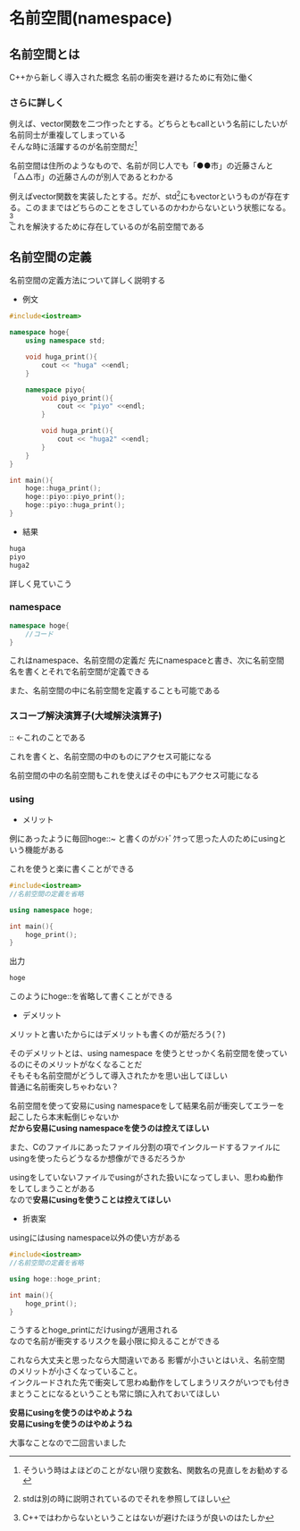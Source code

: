 # 名前空間(namespace)

## 名前空間とは

C++から新しく導入された概念
名前の衝突を避けるために有効に働く

### さらに詳しく

例えば、vector関数を二つ作ったとする。どちらともcallという名前にしたいが名前同士が重複してしまっている  
そんな時に活躍するのが名前空間だ[^1]

名前空間は住所のようなもので、名前が同じ人でも「●●市」の近藤さんと「△△市」の近藤さんのが別人であるとわかる

例えばvector関数を実装したとする。だが、std[^2]にもvectorというものが存在する。このままではどちらのことをさしているのかわからないという状態になる。[^3]  
これを解決するために存在しているのが名前空間である

[^1]: そういう時はよほどのことがない限り変数名、関数名の見直しをお勧めする
[^2]: stdは別の時に説明されているのでそれを参照してほしい
[^3]: C++ではわからないということはないが避けたほうが良いのはたしか

## 名前空間の定義

名前空間の定義方法について詳しく説明する

- 例文
  
```c++
#include<iostream>

namespace hoge{
    using namespace std;

    void huga_print(){
        cout << "huga" <<endl;
    }

    namespace piyo{
        void piyo_print(){
            cout << "piyo" <<endl;
        }

        void huga_print(){
            cout << "huga2" <<endl;
        }
    }
}

int main(){
    hoge::huga_print();
    hoge::piyo::piyo_print();
    hoge::piyo::huga_print();
}
```

- 結果

```markdown
huga
piyo
huga2
```

詳しく見ていこう

### namespace

```c++
namespace hoge{
    //コード
}
```

これはnamespace、名前空間の定義だ
先にnamespaceと書き、次に名前空間名を書くとそれで名前空間が定義できる

また、名前空間の中に名前空間を定義することも可能である

### スコープ解決演算子(大域解決演算子)

:: ←これのことである

これを書くと、名前空間の中のものにアクセス可能になる

名前空間の中の名前空間もこれを使えばその中にもアクセス可能になる

### using

- メリット
  
例にあったように毎回hoge::~ と書くのがﾒﾝﾄﾞｸｻって思った人のためにusingという機能がある

これを使うと楽に書くことができる

```c++
#include<iostream>
//名前空間の定義を省略

using namespace hoge;

int main(){
    hoge_print();
}
```

出力

```markdown
hoge
```

このようにhoge::を省略して書くことができる

- デメリット

メリットと書いたからにはデメリットも書くのが筋だろう(？)

そのデメリットとは、using namespace を使うとせっかく名前空間を使っているのにそのメリットがなくなることだ  
そもそも名前空間がどうして導入されたかを思い出してほしい  
普通に名前衝突しちゃわない？

名前空間を使って安易にusing namespaceをして結果名前が衝突してエラーを起こしたら本末転倒じゃないか  
**だから安易にusing namespaceを使うのは控えてほしい**

また、Cのファイルにあったファイル分割の項でインクルードするファイルにusingを使ったらどうなるか想像ができるだろうか

usingをしていないファイルでusingがされた扱いになってしまい、思わぬ動作をしてしまうことがある  
なので**安易にusingを使うことは控えてほしい**

- 折衷案

usingにはusing namespace以外の使い方がある

```c++
#include<iostream>
//名前空間の定義を省略

using hoge::hoge_print;

int main(){
    hoge_print();
}
```

こうするとhoge_printにだけusingが適用される  
なので名前が衝突するリスクを最小限に抑えることができる

これなら大丈夫と思ったなら大間違いである
影響が小さいとはいえ、名前空間のメリットが小さくなっていること。  
インクルードされた先で衝突して思わぬ動作をしてしまうリスクがいつでも付きまとうことになるということも常に頭に入れておいてほしい

**安易にusingを使うのはやめようね**  
**安易にusingを使うのはやめようね**

大事なことなので二回言いました
